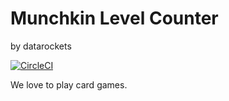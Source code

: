 # Munchkin Level Counter
by datarockets

[![CircleCI](https://circleci.com/gh/datarockets/munchkin-counter-android.svg?style=svg)](https://circleci.com/gh/datarockets/munchkin-counter-android)

We love to play card games.
